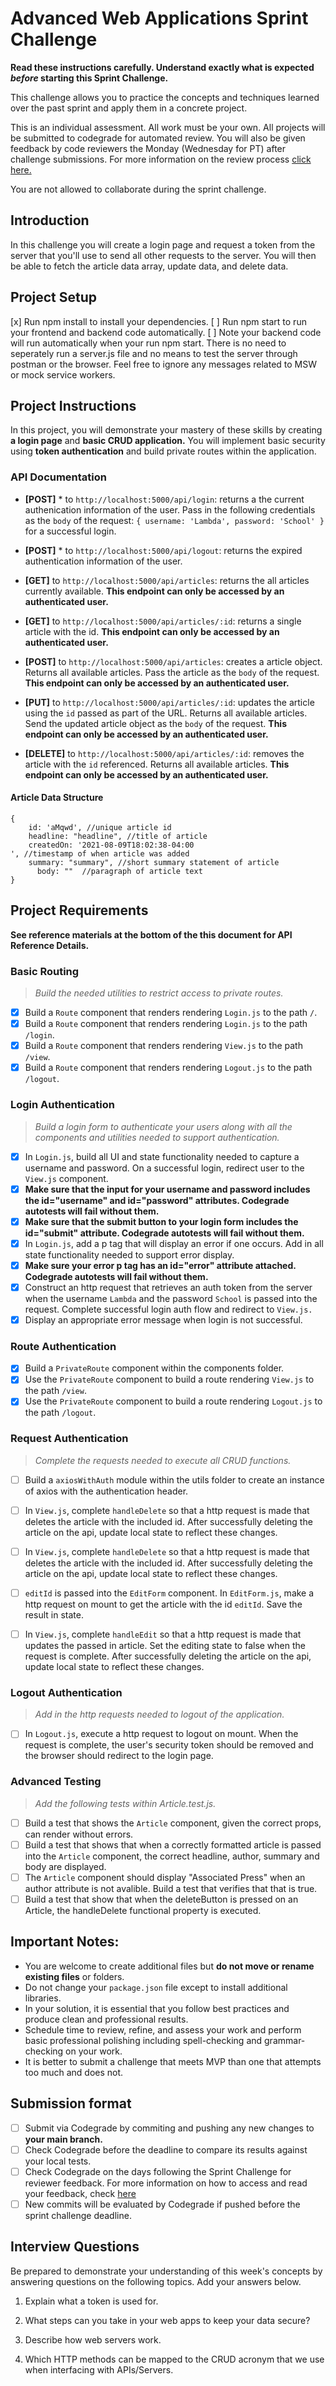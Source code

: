 # Advanced Web Applications Sprint Challenge

**Read these instructions carefully. Understand exactly what is expected _before_ starting this Sprint Challenge.**

This challenge allows you to practice the concepts and techniques learned over the past sprint and apply them in a concrete project.

This is an individual assessment. All work must be your own. All projects will be submitted to codegrade for automated review. You will also be given feedback by code reviewers the Monday (Wednesday for PT) after challenge submissions. For more information on the review process [click here.](https://www.notion.so/lambdaschool/How-to-View-Feedback-in-CodeGrade-c5147cee220c4044a25de28bcb6bb54a)

You are not allowed to collaborate during the sprint challenge.

## Introduction

In this challenge you will create a login page and request a token from the server that you'll use to send all other requests to the server. You will then be able to fetch the article data array, update data, and delete data.

## Project Setup

[x] Run npm install to install your dependencies.
[ ] Run npm start to run your frontend and backend code automatically.
[ ] Note your backend code will run automatically when your run npm start. There is no need to seperately run a server.js file and no means to test the server through postman or the browser. Feel free to ignore any messages related to MSW or mock service workers.

## Project Instructions

In this project, you will demonstrate your mastery of these skills by creating **a login page** and **basic CRUD application.** You will implement basic security using **token authentication** and build private routes within the application.

### API Documentation

-   **[POST]** \* to `http://localhost:5000/api/login`: returns a the current authenication information of the user. Pass in the following credentials as the `body` of the request: `{ username: 'Lambda', password: 'School' }` for a successful login.

-   **[POST]** \* to `http://localhost:5000/api/logout`: returns the expired authentication information of the user.

-   **[GET]** to `http://localhost:5000/api/articles`: returns the all articles currently available. **This endpoint can only be accessed by an authenticated user.**

-   **[GET]** to `http://localhost:5000/api/articles/:id`: returns a single article with the id. **This endpoint can only be accessed by an authenticated user.**

-   **[POST]** to `http://localhost:5000/api/articles`: creates a article object. Returns all available articles. Pass the article as the `body` of the request. **This endpoint can only be accessed by an authenticated user.**

-   **[PUT]** to `http://localhost:5000/api/articles/:id`: updates the article using the `id` passed as part of the URL. Returns all available articles. Send the updated article object as the `body` of the request. **This endpoint can only be accessed by an authenticated user.**

-   **[DELETE]** to `http://localhost:5000/api/articles/:id`: removes the article with the `id` referenced. Returns all available articles. **This endpoint can only be accessed by an authenticated user.**

#### Article Data Structure

```
{
    id: 'aMqwd', //unique article id
    headline: "headline", //title of article
    createdOn: '2021-08-09T18:02:38-04:00
', //timestamp of when article was added
    summary: "summary", //short summary statement of article
      body: ""  //paragraph of article text
}
```

## Project Requirements

**See reference materials at the bottom of the this document for API Reference Details.**

### Basic Routing

> _Build the needed utilities to restrict access to private routes._

-   [x] Build a `Route` component that renders rendering `Login.js` to the path `/`.
-   [x] Build a `Route` component that renders rendering `Login.js` to the path `/login`.
-   [x] Build a `Route` component that renders rendering `View.js` to the path `/view`.
-   [x] Build a `Route` component that renders rendering `Logout.js` to the path `/logout`.

### Login Authentication

> _Build a login form to authenticate your users along with all the components and utilities needed to support authentication._

-   [x] In `Login.js`, build all UI and state functionality needed to capture a username and password. On a successful login, redirect user to the `View.js` component.
-   [x] **Make sure that the input for your username and password includes the id="username" and id="password" attributes. Codegrade autotests will fail without them.**
-   [x] **Make sure that the submit button to your login form includes the id="submit" attribute. Codegrade autotests will fail without them.**
-   [x] In `Login.js`, add a p tag that will display an error if one occurs. Add in all state functionality needed to support error display.
-   [x] **Make sure your error p tag has an id="error" attribute attached. Codegrade autotests will fail without them.**
-   [x] Construct an http request that retrieves an auth token from the server when the username `Lambda` and the password `School` is passed into the request. Complete successful login auth flow and redirect to `View.js.`
-   [x] Display an appropriate error message when login is not successful.

### Route Authentication

-   [x] Build a `PrivateRoute` component within the components folder.
-   [x] Use the `PrivateRoute` component to build a route rendering `View.js` to the path `/view`.
-   [x] Use the `PrivateRoute` component to build a route rendering `Logout.js` to the path `/logout`.

### Request Authentication

> _Complete the requests needed to execute all CRUD functions._

-   [ ] Build a `axiosWithAuth` module within the utils folder to create an instance of axios with the authentication header.

-   [ ] In `View.js`, complete `handleDelete` so that a http request is made that deletes the article with the included id. After successfully deleting the article on the api, update local state to reflect these changes.

-   [ ] In `View.js`, complete `handleDelete` so that a http request is made that deletes the article with the included id. After successfully deleting the article on the api, update local state to reflect these changes.

-   [ ] `editId` is passed into the `EditForm` component. In `EditForm.js`, make a http request on mount to get the article with the id `editId`. Save the result in state.

-   [ ] In `View.js`, complete `handleEdit` so that a http request is made that updates the passed in article. Set the editing state to false when the request is complete. After successfully deleting the article on the api, update local state to reflect these changes.

### Logout Authentication

> _Add in the http requests needed to logout of the application._

-   [ ] In `Logout.js`, execute a http request to logout on mount. When the request is complete, the user's security token should be removed and the browser should redirect to the login page.

### Advanced Testing

> _Add the following tests within Article.test.js._

-   [ ] Build a test that shows the `Article` component, given the correct props, can render without errors.
-   [ ] Build a test that shows that when a correctly formatted article is passed into the `Article` component, the correct headline, author, summary and body are displayed.
-   [ ] The `Article` component should display "Associated Press" when an author attribute is not avalible. Build a test that verifies that that is true.
-   [ ] Build a test that show that when the deleteButton is pressed on an Article, the handleDelete functional property is executed.

## Important Notes:

-   You are welcome to create additional files but **do not move or rename existing files** or folders.
-   Do not change your `package.json` file except to install additional libraries.
-   In your solution, it is essential that you follow best practices and produce clean and professional results.
-   Schedule time to review, refine, and assess your work and perform basic professional polishing including spell-checking and grammar-checking on your work.
-   It is better to submit a challenge that meets MVP than one that attempts too much and does not.

## Submission format

-   [ ] Submit via Codegrade by commiting and pushing any new changes to **your main branch.**
-   [ ] Check Codegrade before the deadline to compare its results against your local tests.
-   [ ] Check Codegrade on the days following the Sprint Challenge for reviewer feedback. For more information on how to access and read your feedback, check [here](https://www.notion.so/lambdaschool/How-to-View-Feedback-in-CodeGrade-c5147cee220c4044a25de28bcb6bb54a)
-   [ ] New commits will be evaluated by Codegrade if pushed before the sprint challenge deadline.

## Interview Questions

Be prepared to demonstrate your understanding of this week's concepts by answering questions on the following topics. Add your answers below.

1. Explain what a token is used for.

2. What steps can you take in your web apps to keep your data secure?

3. Describe how web servers work.

4. Which HTTP methods can be mapped to the CRUD acronym that we use when interfacing with APIs/Servers.
